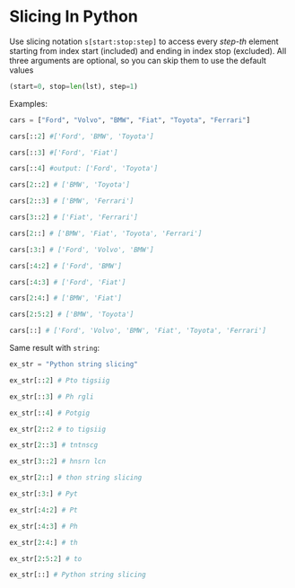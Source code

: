 # Slicing In Python
Use slicing notation `s[start:stop:step]` to access every *step-th* element starting from index start (included) and ending in index stop (excluded). All three arguments are optional, so you can skip them to use the default values
```python
(start=0, stop=len(lst), step=1)
```
Examples:

```python
cars = ["Ford", "Volvo", "BMW", "Fiat", "Toyota", "Ferrari"]

cars[::2] #['Ford', 'BMW', 'Toyota']

cars[::3] #['Ford', 'Fiat']

cars[::4] #output: ['Ford', 'Toyota']

cars[2::2] # ['BMW', 'Toyota']

cars[2::3] # ['BMW', 'Ferrari']

cars[3::2] # ['Fiat', 'Ferrari']

cars[2::] # ['BMW', 'Fiat', 'Toyota', 'Ferrari']

cars[:3:] # ['Ford', 'Volvo', 'BMW']

cars[:4:2] # ['Ford', 'BMW']

cars[:4:3] # ['Ford', 'Fiat']

cars[2:4:] # ['BMW', 'Fiat']

cars[2:5:2] # ['BMW', 'Toyota']

cars[::] # ['Ford', 'Volvo', 'BMW', 'Fiat', 'Toyota', 'Ferrari']
```

Same result with `string`:

```python
ex_str = "Python string slicing"

ex_str[::2] # Pto tigsiig

ex_str[::3] # Ph rgli

ex_str[::4] # Potgig

ex_str[2::2 # to tigsiig

ex_str[2::3] # tntnscg

ex_str[3::2] # hnsrn lcn

ex_str[2::] # thon string slicing

ex_str[:3:] # Pyt

ex_str[:4:2] # Pt

ex_str[:4:3] # Ph

ex_str[2:4:] # th

ex_str[2:5:2] # to

ex_str[::] # Python string slicing
```
